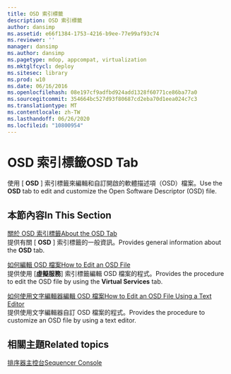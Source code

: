 ```yaml
---
title: OSD 索引標籤
description: OSD 索引標籤
author: dansimp
ms.assetid: e66f1384-1753-4216-b9ee-77e99af93c74
ms.reviewer: ''
manager: dansimp
ms.author: dansimp
ms.pagetype: mdop, appcompat, virtualization
ms.mktglfcycl: deploy
ms.sitesec: library
ms.prod: w10
ms.date: 06/16/2016
ms.openlocfilehash: 08e197cf9adfbd924add1328f60771ce86ba77a0
ms.sourcegitcommit: 354664bc527d93f80687cd2eba70d1eea024c7c3
ms.translationtype: MT
ms.contentlocale: zh-TW
ms.lasthandoff: 06/26/2020
ms.locfileid: "10800954"
---
```

# <span data-ttu-id="822c0-103">OSD 索引標籤</span><span class="sxs-lookup"><span data-stu-id="822c0-103">OSD Tab</span></span>


<span data-ttu-id="822c0-104">使用 [ **OSD** ] 索引標籤來編輯和自訂開啟的軟體描述項（OSD）檔案。</span><span class="sxs-lookup"><span data-stu-id="822c0-104">Use the **OSD** tab to edit and customize the Open Software Descriptor (OSD) file.</span></span>

## <span data-ttu-id="822c0-105">本節內容</span><span class="sxs-lookup"><span data-stu-id="822c0-105">In This Section</span></span>


<a href="" id="about-the-osd-tab"></a>[<span data-ttu-id="822c0-106">關於 OSD 索引標籤</span><span class="sxs-lookup"><span data-stu-id="822c0-106">About the OSD Tab</span></span>](about-the-osd-tab.md)  
<span data-ttu-id="822c0-107">提供有關 [ **OSD** ] 索引標籤的一般資訊。</span><span class="sxs-lookup"><span data-stu-id="822c0-107">Provides general information about the **OSD** tab.</span></span>

<a href="" id="how-to-edit-an-osd-file"></a>[<span data-ttu-id="822c0-108">如何編輯 OSD 檔案</span><span class="sxs-lookup"><span data-stu-id="822c0-108">How to Edit an OSD File</span></span>](how-to-edit-an-osd-file.md)  
<span data-ttu-id="822c0-109">提供使用 [**虛擬服務**] 索引標籤編輯 OSD 檔案的程式。</span><span class="sxs-lookup"><span data-stu-id="822c0-109">Provides the procedure to edit the OSD file by using the **Virtual Services** tab.</span></span>

<a href="" id="how-to-edit-an-osd-file-using-a-text-editor"></a>[<span data-ttu-id="822c0-110">如何使用文字編輯器編輯 OSD 檔案</span><span class="sxs-lookup"><span data-stu-id="822c0-110">How to Edit an OSD File Using a Text Editor</span></span>](how-to-edit-an-osd-file-using-a-text-editor.md)  
<span data-ttu-id="822c0-111">提供使用文字編輯器自訂 OSD 檔案的程式。</span><span class="sxs-lookup"><span data-stu-id="822c0-111">Provides the procedure to customize an OSD file by using a text editor.</span></span>

## <span data-ttu-id="822c0-112">相關主題</span><span class="sxs-lookup"><span data-stu-id="822c0-112">Related topics</span></span>


[<span data-ttu-id="822c0-113">排序器主控台</span><span class="sxs-lookup"><span data-stu-id="822c0-113">Sequencer Console</span></span>](sequencer-console.md)

 

 





